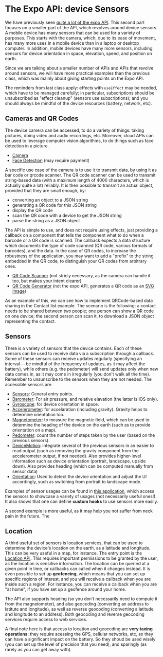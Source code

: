 # The Expo API: device Sensors

We have previously seen [quite a lot of the expo API](https://github.com/rrobbes/EngineeringOfMobileSystemsV2/tree/main/16-Expo-1). This second part focuses on a smaller part of the API, which revolves around device sensors. A mobile device has many sensors that can be used for a variety of purposes. This starts with the camera, which, due to its ease of movement, has many more uses in a mobile device than in a laptop or desktop computer. In addition, mobile devices have many more sensors, including sensors for device orientation in space, elevation, speed, and position on earth.  

Since we are talking about a smaller number of APIs and APIs that revolve around sensors, we will have more practical examples than the previous class, which was mainly about giving starting points on the Expo API.

The reminders from last class apply: effects with `useEffect` may be needed, which have to be managed carefully; in particular, subscriptions should be unsubscribed as "effect cleanup" (sensors use subscriptions); and you should always be mindful of the device resources (battery, network, etc). 

## Cameras and QR Codes

The device camera can be accessed, to do a variety of things: taking pictures, doing video and audio recordings, etc. Moreover, cloud APIs can be used to leverage computer vision algorithms, to do things such as face detection in a picture. 
- [Camera](https://docs.expo.io/versions/latest/sdk/camera/) 
- [Face Detection](https://docs.expo.io/versions/latest/sdk/facedetector/) (may require payment)

A specific use case of the camera is to use it to transmit data, by using it as bar code or qrcode scanner. The QR code scanner can be used to transmit string-based data (with a maximum length of 4000 characters, which is actually quite a lot) reliably. It is then possible to transmit an actual object, provided that they are small enough, by:

- converting an object to a JSON string
- generating a QR code for this JSON string
- display the QR code
- scan the QR code with a device to get the JSON string
- parse the string as a JSON object

The API is simple to use, and does not require using effects, just providing a callback on a component that tells the component what to do when a barcode or a QR code is scanned. The callback expects a data structure which documents the type of code scanned (QR code, various formats of barcodes), and the data. In the case of QR codes, to increase the robustness of the application, you may want to add a "prefix" to the string embedded in the QR code, to distinguish your QR codes from arbitrary ones. 

- [QR Code Scanner](https://docs.expo.io/versions/latest/sdk/bar-code-scanner/) (not stricly necessary, as the camera can handle it too, but makes your intent clearer)
- [QR Code Generator](https://github.com/AwesomeJerry/react-native-qrcode-svg) (not the expo API, generates a QR code as an [SVG Image](https://docs.expo.io/versions/v35.0.0/sdk/svg/))

As an example of this, we can see how to implement QRCode-based data sharing in the Contact list example. The scenario is the following: a contact needs to be shared between two people; one person can show a QR code on one device; the second person can scan it, to download a JSON object representing the contact.


## Sensors
There is a variety of sensors that the device contains. Each of these sensors can be used to receive data via a subscription through a callback. Some of these sensors can receive updates regularly (specifying an interval---be mindful of the frequency of updates, as it may affect the battery), while others (e.g. the pedometer) will send updates only when new data comes in, as it may come in irregularly (you don't walk all the time). Remember to unsunscribe to the sensors when they are not needed. The accessible sensors are:

- [Sensors](https://docs.expo.io/versions/latest/sdk/sensors/): General entry points.
- [Barometer](https://docs.expo.io/versions/latest/sdk/barometer/): For air pressure, and relative elavation (the latter is iOS only).
- [Gyroscope](https://docs.expo.io/versions/latest/sdk/gyroscope/): for device orientation in space.
- [Accelerometer](https://docs.expo.io/versions/latest/sdk/accelerometer/): for accelaration (including gravity). Gravity helps to determine orientation too.
- [Magnetometer](https://docs.expo.io/versions/latest/sdk/magnetometer/): to measure the magnetic field, which can be used to determine the heading of the device on the earth (such as to provide orientation on a map). 
- [Pedometer](https://docs.expo.io/versions/latest/sdk/pedometer/): count the number of steps taken by the user (based on the previous sensors).
- [DeviceMotion](https://docs.expo.io/versions/latest/sdk/devicemotion/): integrate several of the previous sensors in an easier to read output (such as removing the gravity component from the accelerometer output, if not needed). Also provides higher-level information such as device orientation (portrait, landscape, upside down). Also provides heading (which can be computed manually from sensor data)
- [Orientation](https://docs.expo.io/versions/latest/sdk/screen-orientation/): Used to detect the device orientation and adjust the UI accordingly, such as switching from portrait to landscape mode.

Examples of sensor usages can be found in [this application](https://snack.expo.io/@rrobbes/saymysteps), which access the sensors to showcase a variety of usages (not necessarily useful ones!). It also shows that one can define **custom hooks** to use sensors more easily.

A second example is more useful, as it may help you not suffer from neck pain in the future. The

## Location

A third useful set of sensors is location services, that can be used to determine the device's location on the earth, as a latitude and longitude. This can be very useful in a map, for instance. The entry point is the [Location API](https://docs.expo.io/versions/latest/sdk/location/). This requires important permissions to be granted by the user, as the location is sensitive information. The location can be queried at a given point in time, or callbacks can called when it changes instead. It is even possible to set up **geofencing**, which means that you can set up specific regions of interest, and you will receive a callback when you are inside such a region. For instance, you can receive a callback when you are "at home", if you have set up a geofence around your home.

The API also supports heading (so you don't necessarily need to compute it from the magnetometer), and also geocoding (converting an address to latitute and longitude), as well as reverse geocoding (converting a latitude and longitude to an address). Both geocoding and reverse geocoding services require access to web services.

A final note here is that access to location and geocoding are **very taxing operations**: they require acessing the GPS, cellular networks, etc, so they can have a significant impact on the battery. So they shoud be used wisely (you can set up the level of precision that you need), and sparingly (as rarely as you can get away with).